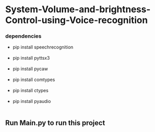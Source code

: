 # System-Volume-and-brightness-Control-using-Voice-recognition
<h3>dependencies<br></h3>
<ul>
<li>pip install speechrecognition</li><br>
<li>pip install pyttsx3</li><br>
<li>pip install pycaw</li><br>
<li>pip install comtypes</li><br>
<li>pip install ctypes</li><br>
<li>pip install pyaudio</li><br>
</ul>
<h2>Run Main.py to run this project </h2>
